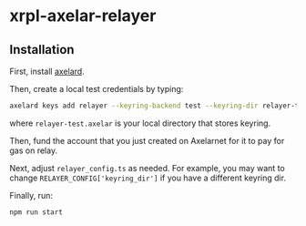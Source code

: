 # xrpl-axelar-relayer

## Installation

First, install [axelard](https://github.com/axelarnetwork/axelar-core).

Then, create a local test credentials by typing:

```bash
axelard keys add relayer --keyring-backend test --keyring-dir relayer-test.axelar
```

where `relayer-test.axelar` is your local directory that stores keyring.

Then, fund the account that you just created on Axelarnet for it to pay for gas on relay.

Next, adjust `relayer_config.ts` as needed. For example, you may want to change `RELAYER_CONFIG['keyring_dir']` if you have a different keyring dir.

Finally, run:

```bash
npm run start
```
